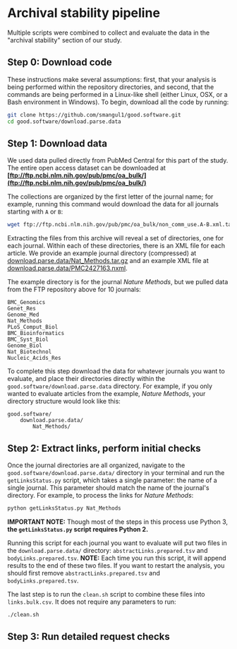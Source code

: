 # Archival stability pipeline

Multiple scripts were combined to collect and evaluate the data in the "archival stability" section of our study.

## Step 0: Download code

These instructions make several assumptions: first, that your analysis is being performed within the repository directories, and second, that the commands are being performed in a Linux-like shell (either Linux, OSX, or a Bash environment in Windows). To begin, download all the code by running:

```sh
git clone https://github.com/smangul1/good.software.git
cd good.software/download.parse.data
```

## Step 1: Download data

We used data pulled directly from PubMed Central for this part of the study. The entire open access dataset can be downloaded at **[ftp://ftp.ncbi.nlm.nih.gov/pub/pmc/oa_bulk/](ftp://ftp.ncbi.nlm.nih.gov/pub/pmc/oa_bulk/)**

The collections are organized by the first letter of the journal name; for example, running this command would download the data for all journals starting with `A` or `B`:

```sh
wget ftp://ftp.ncbi.nlm.nih.gov/pub/pmc/oa_bulk/non_comm_use.A-B.xml.tar.gz
```

Extracting the files from this archive will reveal a set of directories, one for each journal. Within each of these directories, there is an XML file for each article. We provide an example journal directory (compressed) at [download.parse.data/Nat_Methods.tar.gz](https://github.com/smangul1/good.software/blob/master/download.parse.data/Nat_Methods.tar.gz) and an example XML file at [download.parse.data/PMC2427163.nxml](https://github.com/smangul1/good.software/blob/master/download.parse.data/PMC2427163.nxml).

The example directory is for the journal _Nature Methods_, but we pulled data from the FTP repository above for 10 journals:

```
BMC_Genomics
Genet_Res
Genome_Med
Nat_Methods
PLoS_Comput_Biol
BMC_Bioinformatics
BMC_Syst_Biol
Genome_Biol
Nat_Biotechnol
Nucleic_Acids_Res
```

To complete this step download the data for whatever journals you want to evaluate, and place their directories directly within the `good.software/download.parse.data` directory. For example, if you only wanted to evaluate articles from the example, _Nature Methods_, your directory structure would look like this:

```
good.software/
    download.parse.data/
        Nat_Methods/
```

## Step 2: Extract links, perform initial checks

Once the journal directories are all organized, navigate to the `good.software/download.parse.data/` directory in your terminal and run the `getLinksStatus.py` script, which takes a single parameter: the name of a single journal. This parameter should match the name of the journal's directory. For example, to process the links for _Nature Methods_:

```sh
python getLinksStatus.py Nat_Methods
```

**IMPORTANT NOTE:** Though most of the steps in this process use Python 3, **the `getLinksStatus.py` script requires Python 2.**

Running this script for each journal you want to evaluate will put two files in the `download.parse.data/` directory: `abstractLinks.prepared.tsv` and `bodyLinks.prepared.tsv`. **NOTE:** Each time you run this script, it will append results to the end of these two files. If you want to restart the analysis, you should first remove `abstractLinks.prepared.tsv` and `bodyLinks.prepared.tsv`.

The last step is to run the `clean.sh` script to combine these files into `links.bulk.csv`. It does not require any parameters to run:

```sh
./clean.sh
```

## Step 3: Run detailed request checks

